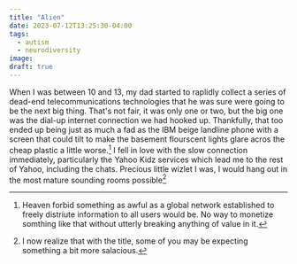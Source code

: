 ```yaml
---
title: "Alien"
date: 2023-07-12T13:25:30-04:00
tags:
  - autism
  - neurodiversity
image:
draft: true
---
```


When I was between 10 and 13, my dad started to raplidly collect a series of dead-end telecommunications technologies that he was sure were going to be the next big thing. That's not fair, it was only one or two, but the big one was the dial-up internet connection we had hooked up. Thankfully, that too ended up being just as much a fad as the IBM beige landline phone with a screen that could tilt to make the basement flourscent lights glare acros the cheap plastic a little worse.[^1] I fell in love with the slow connection immediately, particularly the Yahoo Kidz services which lead me to the rest of Yahoo, including the chats. Precious little wizlet I was, I would hang out in the most mature sounding rooms possible[^2]

[^1]: Heaven forbid something as awful as a global network established to freely distriute information to all users would be. No way to monetize somthing like that without utterly breaking anything of value in it. 
[^2]: I now realize that with the title, some of you may be expecting something a bit more salacious. 